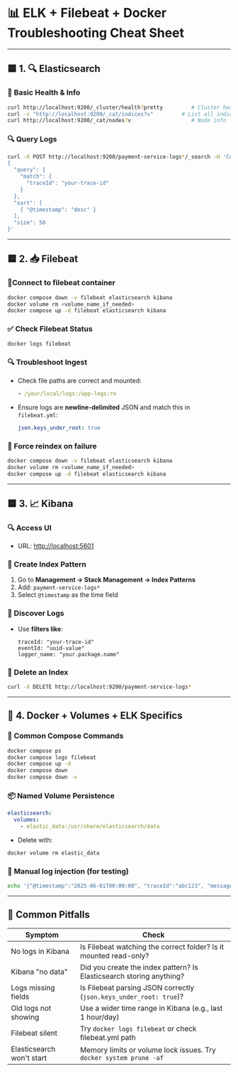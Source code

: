 # 📊 ELK + Filebeat + Docker Troubleshooting Cheat Sheet

---

## 🟦 1. 🔍 Elasticsearch

### 🔧 Basic Health & Info
```bash
curl http://localhost:9200/_cluster/health?pretty         # Cluster health
curl -s "http://localhost:9200/_cat/indices?v"         # List all indices
curl http://localhost:9200/_cat/nodes?v                   # Node info
```

### 🔍 Query Logs
```bash
curl -X POST http://localhost:9200/payment-service-logs*/_search -H 'Content-Type: application/json' -d '
{
  "query": {
    "match": {
      "traceId": "your-trace-id"
    }
  },
  "sort": [
    { "@timestamp": "desc" }
  ],
  "size": 50
}'
```

---

## 🟦 2. 📥 Filebeat

### 🔁Connect to filebeat container
```bash
docker compose down -v filebeat elasticsearch kibana
docker volume rm <volume_name_if_needed>
docker compose up -d filebeat elasticsearch kibana
```

### ✅ Check Filebeat Status
```bash
docker logs filebeat
```



### 🔍 Troubleshoot Ingest
- Check file paths are correct and mounted:
  ```yaml
  - /your/local/logs:/app-logs:ro
  ```
- Ensure logs are **newline-delimited** JSON and match this in `filebeat.yml`:
  ```yaml
  json.keys_under_root: true
  ```

### 🔁 Force reindex on failure
```bash
docker compose down -v filebeat elasticsearch kibana
docker volume rm <volume_name_if_needed>
docker compose up -d filebeat elasticsearch kibana
```

---

## 🟦 3. 📈 Kibana

### 🔍 Access UI
- URL: [http://localhost:5601](http://localhost:5601)

### 📁 Create Index Pattern
1. Go to **Management → Stack Management → Index Patterns**
2. Add: `payment-service-logs*`
3. Select `@timestamp` as the time field

### 🔎 Discover Logs
- Use **filters like**:
  ```
  traceId: "your-trace-id"
  eventId: "uuid-value"
  logger_name: "your.package.name"
  ```

### 🧹 Delete an Index
```bash
curl -X DELETE http://localhost:9200/payment-service-logs*
```

---

## 🐳 4. Docker + Volumes + ELK Specifics

### 🔧 Common Compose Commands
```bash
docker compose ps
docker compose logs filebeat
docker compose up -d
docker compose down
docker compose down -v
```

### 📦 Named Volume Persistence
```yaml
elasticsearch:
  volumes:
    - elastic_data:/usr/share/elasticsearch/data
```

- Delete with:
```bash
docker volume rm elastic_data
```

### 🧪 Manual log injection (for testing)
```bash
echo '{"@timestamp":"2025-06-01T00:00:00", "traceId":"abc123", "message":"Hello from test"}' >> /your/log/path/payment-service.log
```

---

## 🧠 Common Pitfalls

| Symptom | Check |
|--------|-------|
| No logs in Kibana | Is Filebeat watching the correct folder? Is it mounted read-only? |
| Kibana "no data" | Did you create the index pattern? Is Elasticsearch storing anything? |
| Logs missing fields | Is Filebeat parsing JSON correctly (`json.keys_under_root: true`)? |
| Old logs not showing | Use a wider time range in Kibana (e.g., last 1 hour/day) |
| Filebeat silent | Try `docker logs filebeat` or check filebeat.yml path |
| Elasticsearch won't start | Memory limits or volume lock issues. Try `docker system prune -af` |